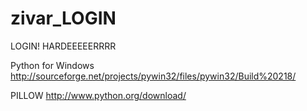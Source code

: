 zivar_LOGIN
===========

LOGIN! HARDEEEEERRRR

Python for Windows
http://sourceforge.net/projects/pywin32/files/pywin32/Build%20218/

PILLOW
http://www.python.org/download/
